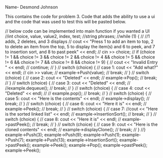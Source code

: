 Name- Desmond Johnson

This contains the code for problem 3. Code that adds the ability to use a ui and the code that was used to test this will be pasted below.

// below code can be implemented into main function if you wanted a UI
//int choice, value, value2, index, test;
	//string phrases;
	//while (1) {
	//	//1 adds, 2 deletes, and 3 displays
	//	cout << "Press 1 to add an item to top, 2 to delete an item from the top, 5 to display the item(s) and 6 to peek, and 7 to insertion sort, and 8 to past peek" << endl;
	//	cin >> choice;
	//	if (choice != 1 && choice != 3 && choice != 2 && choice != 4 && choice != 5 && choice != 6 && choice != 7 && choice != 8 && choice != 9) {
	//		cout << "Invalid Entry " << endl;
	//		continue;
	//	}
	//	switch (choice) {
	//	case 1: cout << "Add what?" << endl;
	//		cin >> value;
	//		example->Push(value);
	//		break;
	//	}
	//	switch (choice) {
	//	case 2: cout << "Deleted" << endl;
	//		example->Pop();
	//		break;
	//	}
	//	switch (choice) {
	//	case 3: cout << "Deleted" << endl;
	//		//example.dequeue();
	//		break;
	//	}
	//	switch (choice) {
	//	case 4: cout << "Deleted" << endl;
	//		//	example.pop();
	//		break;
	//	}
	//	switch (choice) {
	//	case 5: cout << "Here is the contents" << endl;
	//		example->display();
	//		break;
	//	}
	//	switch (choice) {
	//	case 6: cout << "Here it is" << endl;
	//		example->Peek();
	//		break;
	//	}
	//	switch (choice) {
	//	case 7: //cout << "Here is the sorted linked list" << endl;
	//		example->InsertionSort();
	//		break;
	//	}
	//	switch (choice) {
	//	case 8: cout << "Here it is" << endl;
	//		example->pastPeek();
	//		break;
	//	}
	//	switch (choice) {
	//	case 9: cout << "Here is the cloned contents" << endl;
	//		example->displayClone();
	//		break;
	//	}
	//}
	example->Push(3);
	example->Push(9);
	example->Push(1);
	example->Push(7);
	example->Push(13);
	example->InsertionSort();
	example->pastPeek();
	example->Peek();
	example->Pop();
	example->pastPeek();
	example->Peek();